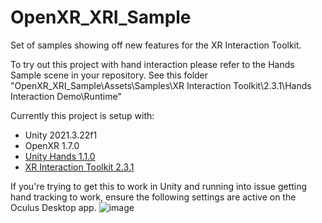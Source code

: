 # OpenXR_XRI_Sample
Set of samples showing off new features for the XR Interaction Toolkit.

To try out this project with hand interaction please refer to the Hands Sample scene in your repository.
See this folder "OpenXR_XRI_Sample\Assets\Samples\XR Interaction Toolkit\2.3.1\Hands Interaction Demo\Runtime"

Currently this project is setup with:
- Unity 2021.3.22f1
- OpenXR 1.7.0
- [Unity Hands 1.1.0](https://docs.unity3d.com/Packages/com.unity.xr.hands@1.1/manual/index.html)
- [XR Interaction Toolkit 2.3.1](https://docs.unity3d.com/Packages/com.unity.xr.interaction.toolkit@2.3/manual/whats-new-2.3.0.html)


If you're trying to get this to work in Unity and running into issue getting hand tracking to work, 
ensure the following settings are active on the Oculus Desktop app.
![image](https://user-images.githubusercontent.com/7420990/230647515-21ca939f-48e8-4b73-8f92-889a0e00fa6a.png)
